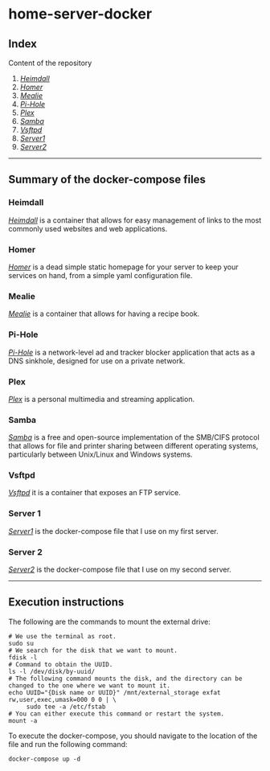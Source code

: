 # **home-server-docker**

## **Index**

Content of the repository

1. *[Heimdall](./heimdall_container)*
2. *[Homer](./homer_container)*
3. *[Mealie](./mealie_container)*
4. *[Pi-Hole](./pihole_container)*
5. *[Plex](./plex_container)*
6. *[Samba](./samba_container)*
7. *[Vsftpd](./vsftpd_container)*
8. *[Server1](./server1)*
9. *[Server2](./server2)*

<hr>

## **Summary of the docker-compose files**

### **Heimdall**

*[Heimdall](./heimdall_container)* is a container that allows for easy management of links to the most commonly used websites and web applications.

### **Homer**

*[Homer](./homer_container)* is a dead simple static homepage for your server to keep your services on hand, from a simple yaml configuration file.

### **Mealie**

*[Mealie](./mealie_container)* is a container that allows for having a recipe book.

### **Pi-Hole**

*[Pi-Hole](./pihole_container)* is a network-level ad and tracker blocker application that acts as a DNS sinkhole, designed for use on a private network.

### **Plex**

*[Plex](./plex_container)* is a personal multimedia and streaming application.

### **Samba**

*[Samba](./samba_container)* is a free and open-source implementation of the SMB/CIFS protocol that allows for file and printer sharing between different operating systems, particularly between Unix/Linux and Windows systems.

### **Vsftpd**

*[Vsftpd](./vsftpd_container)* it is a container that exposes an FTP service.

### **Server 1**

*[Server1](./server1)* is the docker-compose file that I use on my first server.

### **Server 2**

*[Server2](./server2)* is the docker-compose file that I use on my second server.

<hr>

## **Execution instructions**

The following are the commands to mount the external drive:

```
# We use the terminal as root.
sudo su
# We search for the disk that we want to mount.
fdisk -l
# Command to obtain the UUID.
ls -l /dev/disk/by-uuid/
# The following command mounts the disk, and the directory can be changed to the one where we want to mount it.
echo UUID="{Disk name or UUID}" /mnt/external_storage exfat rw,user,exec,umask=000 0 0 | \
     sudo tee -a /etc/fstab
# You can either execute this command or restart the system.
mount -a
```

To execute the docker-compose, you should navigate to the location of the file and run the following command:

```
docker-compose up -d
```
